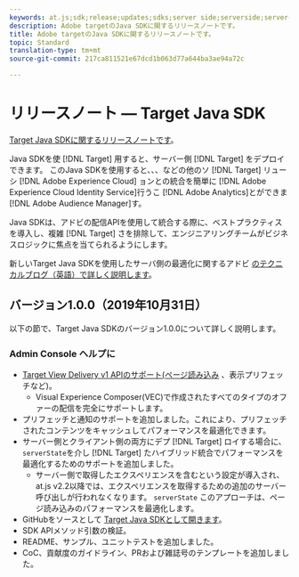 ```yaml
---
keywords: at.js;sdk;release;updates;sdks;server side;serverside;server-side;java;java sdk
description: Adobe targetのJava SDKに関するリリースノートです。
title: Adobe targetのJava SDKに関するリリースノートです。
topic: Standard
translation-type: tm+mt
source-git-commit: 217ca811521e67dcd1b063d77a644ba3ae94a72c

---
```



# リリースノート — Target Java SDK

[Target Java SDKに関するリリースノートです](https://github.com/adobe/target-java-sdk)。

Java SDKを使 [!DNL Target] 用すると、サーバー側 [!DNL Target] をデプロイできます。 このJava SDKを使用すると、、、などの他のソ [!DNL Target] リューシ [!DNL Adobe Experience Cloud] ョンとの統合を簡単に [!DNL Adobe Experience Cloud Identity Service]行うこ [!DNL Adobe Analytics]とができま [!DNL Adobe Audience Manager]す。

Java SDKは、アドビの配信APIを使用して統合する際に、ベストプラクティスを導入し、複雑 [!DNL Target] さを排除して、エンジニアリングチームがビジネスロジックに焦点を当てられるようにします。

新しいTarget Java SDKを使用したサーバ側の最適化に関するアドビ [のテクニカルブログ（英語）で詳しく説明します](https://medium.com/adobetech/server-side-optimization-with-the-new-target-java-sdk-421dc418a3f2)。

## バージョン1.0.0（2019年10月31日）

以下の節で、Target Java SDKのバージョン1.0.0について詳しく説明します。

### Admin Console ヘルプに

* [Target View Delivery v1 APIのサポート(ページ読み込み](https://developers.adobetarget.com/api/delivery-api/) 、表示プリフェッチなど)。
   * Visual Experience Composer(VEC)で作成されたすべてのタイプのオファーの配信を完全にサポートします。
* プリフェッチと通知のサポートを追加しました。これにより、プリフェッチされたコンテンツをキャッシュしてパフォーマンスを最適化できます。
* サーバー側とクライアント側の両方にデプ [!DNL Target] ロイする場合に、 `serverState`を介し [!DNL Target] たハイブリッド統合でパフォーマンスを最適化するためのサポートを追加しました。
   * サーバー側で取得したエクスペリエンスを含むという設定が導入され、at.js v2.2以降では、エクスペリエンスを取得するための追加のサーバー呼び出しが行われなくなります。 `serverState` このアプローチは、ページ読み込みのパフォーマンスを最適化します。
* GitHubをソースとして [Target Java SDKとして開きます](https://github.com/adobe/target-java-sdk)。
* SDK APIメソッド引数の検証。
* README、サンプル、ユニットテストを追加しました。
* CoC、貢献度のガイドライン、PRおよび雑誌号のテンプレートを追加しました。

